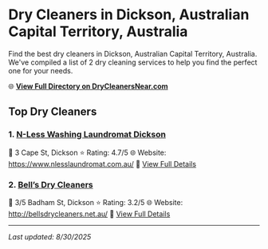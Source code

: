 # Dry Cleaners in Dickson, Australian Capital Territory, Australia

Find the best dry cleaners in Dickson, Australian Capital Territory, Australia. We've compiled a list of 2 dry cleaning services to help you find the perfect one for your needs.

🌐 **[View Full Directory on DryCleanersNear.com](https://drycleanersnear.com/city/Australia/Australian%20Capital%20Territory/Dickson)**

## Top Dry Cleaners

### 1. [N-Less Washing Laundromat Dickson](https://drycleanersnear.com/dryCleaner/68a28977e025a3a8d28d3b67/n-less-washing-laundromat-dickson)
📍 3 Cape St, Dickson
⭐ Rating: 4.7/5
🌐 Website: https://www.nlesslaundromat.com.au/
🔗 [View Full Details](https://drycleanersnear.com/dryCleaner/68a28977e025a3a8d28d3b67/n-less-washing-laundromat-dickson)

### 2. [Bell’s Dry Cleaners](https://drycleanersnear.com/dryCleaner/68a2894be025a3a8d28d3a3a/bell-s-dry-cleaners)
📍 3/5 Badham St, Dickson
⭐ Rating: 3.2/5
🌐 Website: http://bellsdrycleaners.net.au/
🔗 [View Full Details](https://drycleanersnear.com/dryCleaner/68a2894be025a3a8d28d3a3a/bell-s-dry-cleaners)


---

*Last updated: 8/30/2025*

